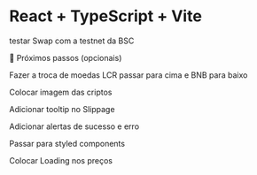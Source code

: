 # React + TypeScript + Vite

testar Swap com a testnet da BSC


🚀 Próximos passos (opcionais)

Fazer a troca de moedas LCR passar para cima e BNB para baixo

Colocar imagem das criptos

Adicionar tooltip no Slippage 

Adicionar alertas de sucesso e erro

Passar para styled components

Colocar Loading nos preços
